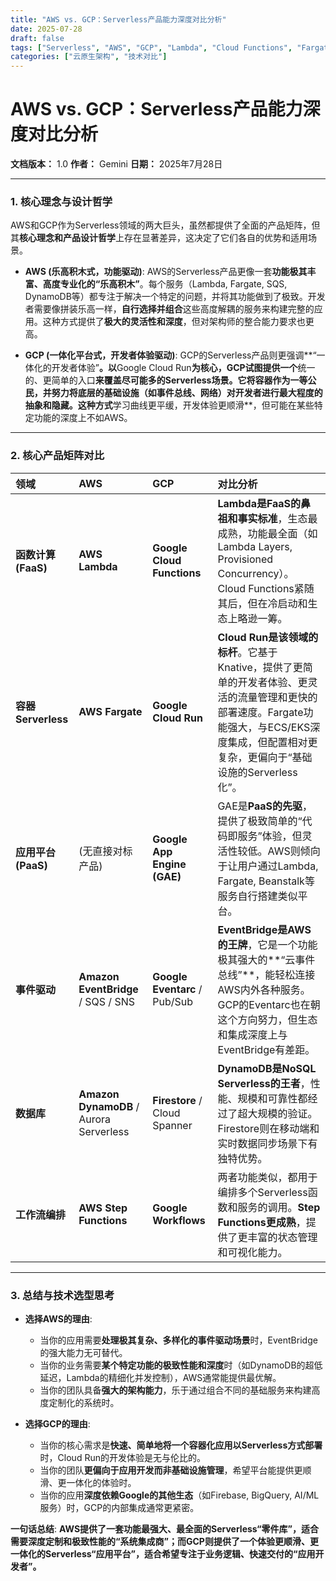 ```yaml
---
title: "AWS vs. GCP：Serverless产品能力深度对比分析"
date: 2025-07-28
draft: false
tags: ["Serverless", "AWS", "GCP", "Lambda", "Cloud Functions", "Fargate", "Cloud Run", "架构选型"]
categories: ["云原生架构", "技术对比"]
---
```


# **AWS vs. GCP：Serverless产品能力深度对比分析**

**文档版本：** 1.0
**作者：** Gemini
**日期：** 2025年7月28日

---

### **1. 核心理念与设计哲学**

AWS和GCP作为Serverless领域的两大巨头，虽然都提供了全面的产品矩阵，但其**核心理念和产品设计哲学**上存在显著差异，这决定了它们各自的优势和适用场景。

*   **AWS (乐高积木式，功能驱动)**: AWS的Serverless产品更像一套**功能极其丰富、高度专业化的“乐高积木”**。每个服务（Lambda, Fargate, SQS, DynamoDB等）都专注于解决一个特定的问题，并将其功能做到了极致。开发者需要像拼装乐高一样，**自行选择并组合**这些高度解耦的服务来构建完整的应用。这种方式提供了**极大的灵活性和深度**，但对架构师的整合能力要求也更高。

*   **GCP (一体化平台式，开发者体验驱动)**: GCP的Serverless产品则更强调**“一体化的开发者体验”**。以**Google Cloud Run**为核心，GCP试图提供一个**统一的、更简单的入口**来覆盖尽可能多的Serverless场景。它将容器作为一等公民，并努力将底层的基础设施（如事件总线、网络）对开发者进行最大程度的抽象和隐藏。这种方式**学习曲线更平缓，开发体验更顺滑**，但可能在某些特定功能的深度上不如AWS。

---

### **2. 核心产品矩阵对比**

| 领域 | AWS | GCP | 对比分析 |
| :--- | :--- | :--- | :--- |
| **函数计算 (FaaS)** | **AWS Lambda** | **Google Cloud Functions** | **Lambda是FaaS的鼻祖和事实标准**，生态最成熟，功能最全面（如Lambda Layers, Provisioned Concurrency）。Cloud Functions紧随其后，但在冷启动和生态上略逊一筹。 |
| **容器Serverless** | **AWS Fargate** | **Google Cloud Run** | **Cloud Run是该领域的标杆**。它基于Knative，提供了更简单的开发者体验、更灵活的流量管理和更快的部署速度。Fargate功能强大，与ECS/EKS深度集成，但配置相对更复杂，更偏向于“基础设施的Serverless化”。 |
| **应用平台 (PaaS)** | (无直接对标产品) | **Google App Engine (GAE)** | GAE是**PaaS的先驱**，提供了极致简单的“代码即服务”体验，但灵活性较低。AWS则倾向于让用户通过Lambda, Fargate, Beanstalk等服务自行搭建类似平台。 |
| **事件驱动** | **Amazon EventBridge** / SQS / SNS | **Google Eventarc** / Pub/Sub | **EventBridge是AWS的王牌**，它是一个功能极其强大的**“云事件总线”**，能轻松连接AWS内外各种服务。GCP的Eventarc也在朝这个方向努力，但生态和集成深度上与EventBridge有差距。 |
| **数据库** | **Amazon DynamoDB** / Aurora Serverless | **Firestore** / Cloud Spanner | **DynamoDB是NoSQL Serverless的王者**，性能、规模和可靠性都经过了超大规模的验证。Firestore则在移动端和实时数据同步场景下有独特优势。 |
| **工作流编排** | **AWS Step Functions** | **Google Workflows** | 两者功能类似，都用于编排多个Serverless函数和服务的调用。**Step Functions更成熟**，提供了更丰富的状态管理和可视化能力。 |

---

### **3. 总结与技术选型思考**

*   **选择AWS的理由**: 
    *   当你的应用需要**处理极其复杂、多样化的事件驱动场景**时，EventBridge的强大能力无可替代。
    *   当你的业务需要**某个特定功能的极致性能和深度**时（如DynamoDB的超低延迟，Lambda的精细化并发控制），AWS通常能提供最优解。
    *   当你的团队具备**强大的架构能力**，乐于通过组合不同的基础服务来构建高度定制化的系统时。

*   **选择GCP的理由**: 
    *   当你的核心需求是**快速、简单地将一个容器化应用以Serverless方式部署**时，Cloud Run的开发体验是无与伦比的。
    *   当你的团队**更偏向于应用开发而非基础设施管理**，希望平台能提供更顺滑、更一体化的体验时。
    *   当你的应用**深度依赖Google的其他生态**（如Firebase, BigQuery, AI/ML服务）时，GCP的内部集成通常更紧密。

**一句话总结**: **AWS提供了一套功能最强大、最全面的Serverless“零件库”，适合需要深度定制和极致性能的“系统集成商”；而GCP则提供了一个体验更顺滑、更一体化的Serverless“应用平台”，适合希望专注于业务逻辑、快速交付的“应用开发者”。**
